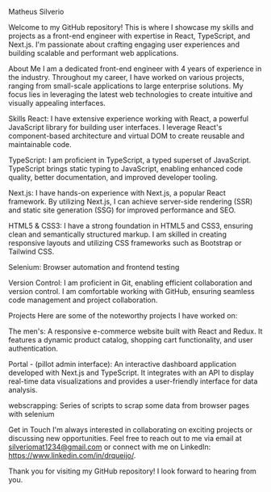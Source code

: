 Matheus Silverio

Welcome to my GitHub repository! This is where I showcase my skills and projects as a front-end engineer with expertise in React, TypeScript, and Next.js. I'm passionate about crafting engaging user experiences and building scalable and performant web applications.

About Me
I am a dedicated front-end engineer with 4 years of experience in the industry. Throughout my career, I have worked on various projects, ranging from small-scale applications to large enterprise solutions. My focus lies in leveraging the latest web technologies to create intuitive and visually appealing interfaces.

Skills
React: I have extensive experience working with React, a powerful JavaScript library for building user interfaces. I leverage React's component-based architecture and virtual DOM to create reusable and maintainable code.

TypeScript: I am proficient in TypeScript, a typed superset of JavaScript. TypeScript brings static typing to JavaScript, enabling enhanced code quality, better documentation, and improved developer tooling.

Next.js: I have hands-on experience with Next.js, a popular React framework. By utilizing Next.js, I can achieve server-side rendering (SSR) and static site generation (SSG) for improved performance and SEO.

HTML5 & CSS3: I have a strong foundation in HTML5 and CSS3, ensuring clean and semantically structured markup. I am skilled in creating responsive layouts and utilizing CSS frameworks such as Bootstrap or Tailwind CSS.

Selenium: Browser automation and frontend testing

Version Control: I am proficient in Git, enabling efficient collaboration and version control. I am comfortable working with GitHub, ensuring seamless code management and project collaboration.

Projects
Here are some of the noteworthy projects I have worked on:

The men's: A responsive e-commerce website built with React and Redux. It features a dynamic product catalog, shopping cart functionality, and user authentication.

Portal - (pillot admin interface): An interactive dashboard application developed with Next.js and TypeScript. It integrates with an API to display real-time data visualizations and provides a user-friendly interface for data analysis.

webscrapping: Series of scripts to scrap some data from browser pages with selenium

Get in Touch
I'm always interested in collaborating on exciting projects or discussing new opportunities. Feel free to reach out to me via email at silveriomat1234@gmail.com or connect with me on LinkedIn: https://www.linkedin.com/in/drqueijo/.

Thank you for visiting my GitHub repository! I look forward to hearing from you.
